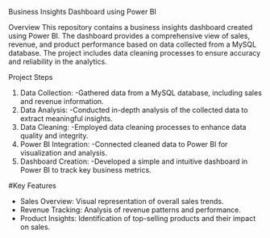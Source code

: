 
Business Insights Dashboard using Power BI

Overview
This repository contains a business insights dashboard created using Power BI. The dashboard provides a comprehensive view of sales, revenue, and product performance based on data collected from a MySQL database. The project includes data cleaning processes to ensure accuracy and reliability in the analytics.

Project Steps
1. Data Collection:
    -Gathered data from a MySQL database, including sales and revenue information.
2. Data Analysis:
    -Conducted in-depth analysis of the collected data to extract meaningful insights.
3. Data Cleaning:
    -Employed data cleaning processes to enhance data quality and integrity.
4. Power BI Integration:
    -Connected cleaned data to Power BI for visualization and analysis.
5. Dashboard Creation:
    -Developed a simple and intuitive dashboard in Power BI to track key business metrics.

#Key Features
- Sales Overview: Visual representation of overall sales trends.
- Revenue Tracking: Analysis of revenue patterns and performance.
- Product Insights: Identification of top-selling products and their impact on sales.
